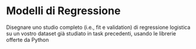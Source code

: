 # Modelli di Regressione

Disegnare uno studio completo (i.e., fit e validation) di regressione logistica su un vostro dataset già studiato in task precedenti, usando le librerie offerte da Python